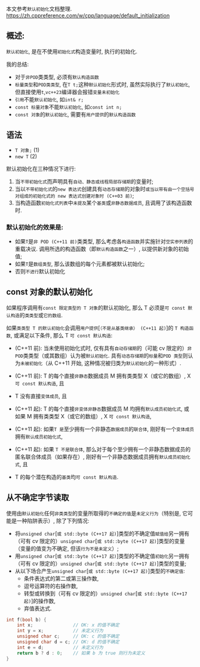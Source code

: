 本文参考`默认初始化`文档整理.
https://zh.cppreference.com/w/cpp/language/default_initialization

## 概述:

`默认初始化`, 是在不使用`初始化式`构造变量时, 执行的初始化.

我的总结:

- 对于`非POD`类类型, 必须有`默认构造函数`
- `标量类型`和`POD类类型`, 在`T t;`这种`默认初始化`形式时, 虽然实际执行了`默认初始化`, 但直接使用`t`,`vc++23`编译器会报错`变量未初始化`
- `引用`不能`默认初始化`, 如`int& r;`
- `const 标量对象`不能`默认初始化`, 如`const int n;`
- `const 对象`的`默认初始化`, 需要有`用户提供`的`默认构造函数`

## 语法

- `T 对象;` (1)
- `new T` (2)

默认初始化在三种情况下进行:

1. 当`不带初始化式`而声明具有`自动、静态或线程局部存储期`的变量时;
2. 当以`不带初始化式`的`new 表达式`创建具有`动态存储期`的对象时`或当以带有由一个空括号对组成的初始化式的 new 表达式创建对象时 (C++03 前)`;
3. 当构造函数`初始化式列表`中`未提及`某个`基类`或`非静态数据成员`, 且调用了该构造函数时.

### 默认初始化的效果是:

- 如果`T`是`非 POD (C++11 前)`类类型, 那么考虑各`构造函数`并实施针对`空实参列表`的重载决议. 调用所选的构造函数（即`默认构造函数`之一）, 以提供新对象的初始值;
- 如果`T`是`数组类型`, 那么该数组的每个元素都被默认初始化;
- 否则`不进行`默认初始化

## const 对象的默认初始化

如果程序调用有`const 限定类型的 T 对象`的默认初始化, 那么 T 必须是`可 const 默认构造`的`类类型`或`它的数组`.

如果`类类型 T 的默认初始化`会调用`用户提供`[`（不是从基类继承） (C++11 起)`]的 `T 构造函数`, 或满足以下条件, 那么 T `可 const 默认构造`:

- (C++11 前): 当未使用初始化式时, 仅有具有`自动存储期`的（可能 cv 限定的）`非 POD`类类型（或其数组）认为被`默认初始化`. 具有`动态存储期`的`标量`和`POD 类型`则认为`未被初始化`（从 C++11 开始, 这种情况被归类为`默认初始化`的一种形式）.

- (C++11 前): T 的每个直接`非静态`数据成员 M 拥有类类型 X（或它的数组）, X `可 const 默认构造`, 且
- T 没有直接`变体成员`, 且

- (C++11 起): T 的每个直接`非变体非静态`数据成员 M 均拥有`默认成员初始化式`, 或如果 M 拥有类类型 X（或它的数组）, X `可 const 默认构造`,
- (C++11 起): 如果`T 是`至少拥有一个非静态`数据成员`的`联合体`, 刚好有一个`变体成员`拥有`默认成员初始化式`,
- (C++11 起): 如果 `T 不是联合体`, 那么对于每个至少拥有一个非静态数据成员的匿名联合体成员（如果存在）, 刚好有一个非静态数据成员拥有`默认成员初始化式`, 且

- T 的每个潜在构造的`基类`均`可 const 默认构造`.

## 从不确定字节读取

使用由`默认初始化`任何`非类类型`的变量所取得的`不确定的值`是`未定义行为`（特别是, 它可能是一种陷阱表示）, 除了下列情况:

- 将`unsigned char`[`或 std::byte (C++17 起)`]类型的不确定值`赋值给`另一拥有（可有 cv 限定的）`unsigned char`[`或 std::byte (C++17 起)`]类型的变量（变量的值变为不确定, 但该`行为不是未定义`）;
- 用`unsigned char`[`或 std::byte (C++17 起)`]类型的不确定值`初始化`另一拥有（可有 cv 限定的）`unsigned char`[`或 std::byte (C++17 起)`]类型的变量;
- 从以下场合产生`unsigned char`[`或 std::byte (C++17 起)`]类型的`不确定值`:
  - 条件表达式的第二或第三操作数,
  - 逗号运算符的右操作数,
  - 转型或转换到（可有 cv 限定的）`unsigned char`[`或 std::byte (C++17 起)`]的操作数,
  - 弃值表达式.

```c++
int f(bool b) {
    int x;               // OK: x 的值不确定
    int y = x;           // 未定义行为
    unsigned char c;     // OK: c 的值不确定
    unsigned char d = c; // OK: d 的值不确定
    int e = d;           // 未定义行为
    return b ? d : 0;    // 如果 b 为 true 则行为未定义
}
```
